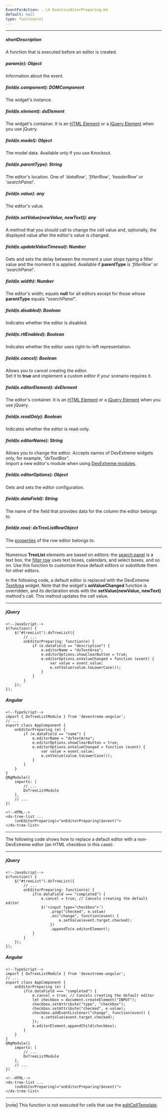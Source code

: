 ```yaml
---
EventForAction: ..\4 Events\editorPreparing.md
default: null
type: function(e)
---
```

---
##### shortDescription
A function that is executed before an editor is created.

##### param(e): Object
Information about the event.

##### field(e.component): DOMComponent
The widget's instance.

##### field(e.element): dxElement
The widget's container. It is an [HTML Element](https://developer.mozilla.org/en-US/docs/Web/API/HTMLElement) or a [jQuery Element](https://api.jquery.com/Types/#jQuery) when you use jQuery.

##### field(e.model): Object
The model data. Available only if you use Knockout.

##### field(e.parentType): String
The editor's location. One of *'dataRow'*, *'filterRow'*, *'headerRow'* or *'searchPanel'*.

##### field(e.value): any
The editor's value.

##### field(e.setValue(newValue, newText)): any
A method that you should call to change the cell value and, optionally, the displayed value after the editor's value is changed.

##### field(e.updateValueTimeout): Number
Gets and sets the delay between the moment a user stops typing a filter value and the moment it is applied. Available if **parentType** is *'filterRow'* or *'searchPanel'*.

##### field(e.width): Number
The editor's width; equals **null** for all editors except for those whose **parentType** equals *"searchPanel"*.

##### field(e.disabled): Boolean
Indicates whether the editor is disabled.

##### field(e.rtlEnabled): Boolean
Indicates whether the editor uses right-to-left representation.

##### field(e.cancel): Boolean
Allows you to cancel creating the editor.        
Set it to **true** and implement a custom editor if your scenario requires it.

##### field(e.editorElement): dxElement
The editor's container. It is an [HTML Element](https://developer.mozilla.org/en-US/docs/Web/API/HTMLElement) or a [jQuery Element](https://api.jquery.com/Types/#jQuery) when you use jQuery.

##### field(e.readOnly): Boolean
Indicates whether the editor is read-only.

##### field(e.editorName): String
Allows you to change the editor. Accepts names of DevExtreme widgets only, for example, *"dxTextBox"*.       
Import a new editor's module when using [DevExtreme modules](/concepts/Common/30%20Modularity '/Documentation/Guide/Common/Modularity/').

##### field(e.editorOptions): Object
Gets and sets the editor configuration.

##### field(e.dataField): String
The name of the field that provides data for the column the editor belongs to.

##### field(e.row): dxTreeListRowObject
The [properties](/api-reference/10%20UI%20Widgets/dxTreeList/6%20Row '/Documentation/ApiReference/UI_Widgets/dxTreeList/Row/') of the row editor belongs to.

---
Numerous **TreeList** elements are based on editors: the [search panel](/concepts/05%20Widgets/TreeList/40%20Filtering%20and%20Searching/3%20Search%20Panel.md '/Documentation/Guide/Widgets/TreeList/Filtering_and_Searching/#Search_Panel') is a text box, the [filter row](/concepts/05%20Widgets/TreeList/40%20Filtering%20and%20Searching/1%20Filter%20Row.md '/Documentation/Guide/Widgets/TreeList/Filtering_and_Searching/#Filter_Row') uses text boxes, calendars, and select boxes, and so on. Use this function to customize those default editors or substitute them for other editors. 

In the following code, a default editor is replaced with the DevExtreme [TextArea](/concepts/05%20Widgets/TextArea/00%20Overview.md '/Documentation/Guide/Widgets/TextArea/Overview/') widget. Note that the widget's **onValueChanged** function is overridden, and its declaration ends with the **setValue(newValue, newText)** method's call. This method updates the cell value.

---
##### jQuery

    <!--JavaScript-->
    $(function() {
        $("#treeList").dxTreeList({
            // ...
            onEditorPreparing: function(e) {
                if (e.dataField == "description") {
                    e.editorName = "dxTextArea"; 
                    e.editorOptions.showClearButton = true;
                    e.editorOptions.onValueChanged = function (event) {
                        var value = event.value;
                        e.setValue(value.toLowerCase()); 
                    }
                }
            }
        });
    });

##### Angular

    <!--TypeScript-->
    import { DxTreeListModule } from 'devextreme-angular';
    // ...
    export class AppComponent {
        onEditorPreparing (e) { 
            if (e.dataField == "name") {
                e.editorName = "dxTextArea"; 
                e.editorOptions.showClearButton = true;
                e.editorOptions.onValueChanged = function (event) {
                    var value = event.value;
                    e.setValue(value.toLowerCase()); 
                }
            }
        }
    }
    @NgModule({
        imports: [
            // ...
            DxTreeListModule
        ],
        // ...
    })

    <!--HTML-->
    <dx-tree-list ...
        (onEditorPreparing)="onEditorPreparing($event)">
    </dx-tree-list>
    
---

The following code shows how to replace a default editor with a non-DevExtreme editor (an HTML checkbox in this case):

---
##### jQuery

    <!--JavaScript-->
    $(function() {
        $("#treeList").dxTreeList({
            // ...
            onEditorPreparing: function(e) {
                if(e.dataField === "completed") {
                    e.cancel = true; // Cancels creating the default editor
                    $('<input type="checkbox">')
                        .prop("checked", e.value)
                        .on("change", function(event) {
                            e.setValue(event.target.checked); 
                        })
                        .appendTo(e.editorElement);
                }
            }
        });
    });

##### Angular

    <!--TypeScript-->
    import { DxTreeListModule } from 'devextreme-angular';
    // ...
    export class AppComponent {
        onEditorPreparing (e) { 
            if(e.dataField === "completed") {
                e.cancel = true; // Cancels creating the default editor
                let checkbox = document.createElement("INPUT");
                checkbox.setAttribute("type", "checkbox");
                checkbox.setAttribute("checked", e.value);
                checkbox.addEventListener("change", function(event) {
                    e.setValue(event.target.checked);
                });
                e.editorElement.appendChild(checkbox);
            }
        }
    }
    @NgModule({
        imports: [
            // ...
            DxTreeListModule
        ],
        // ...
    })

    <!--HTML-->
    <dx-tree-list ...
        (onEditorPreparing)="onEditorPreparing($event)">
    </dx-tree-list>
    
---

[note] This function is not executed for cells that use the [editCellTemplate](/api-reference/10%20UI%20Widgets/dxTreeList/1%20Configuration/columns/editCellTemplate.md '/Documentation/ApiReference/UI_Widgets/dxTreeList/Configuration/columns/#editCellTemplate').